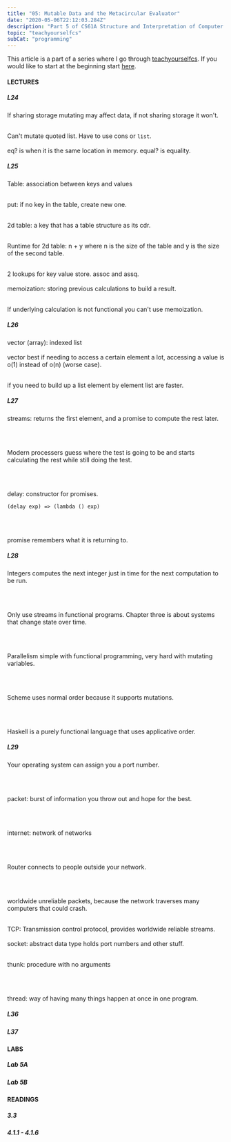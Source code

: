 ```yaml
---
title: "05: Mutable Data and the Metacircular Evaluator"
date: "2020-05-06T22:12:03.284Z"
description: "Part 5 of CS61A Structure and Interpretation of Computer Programs"
topic: "teachyourselfcs"
subCat: "programming"
---
```

This article is a part of a series where I go through [teachyourselfcs](https://teachyourselfcs.com/).
If you would like to start at the beginning start [here](https://bpp.dev/articles/teachyourselfcs/programming/00:getting-started/).
#### LECTURES
##### L24

If sharing storage mutating may affect data, if not sharing storage it won't.
<br>
<br>

Can't mutate quoted list. Have to use cons or `list`. 
<br>
<br>
eq? is when it is the same location in memory.
equal? is equality.

##### L25

Table: association between keys and values
<br>
<br>

put: if no key in the table, create new one.
<br>
<br>

2d table: a key that has a table structure as its cdr.
<br>
<br>

Runtime for 2d table: n + y where n is the size of the table and y is the size of the second table.
<br>
<br>

2 lookups for key value store. assoc and assq. 
<br>
<br>
memoization: storing previous calculations to build a result.
<br>
<br>

If underlying calculation is not functional you can't use memoization.


##### L26

vector (array): indexed list
<br>
<br>
vector best if needing to access a certain element a lot, accessing a value is o(1) instead of o(n) (worse case).
<br>
<br>

if you need to build up a list element by element list are faster.

##### L27

streams: returns the first element, and a promise to compute the rest later. 

<br>
<br>

Modern processers guess where the test is going to be and starts calculating the rest while still doing the test.

<br>
<br>

delay: constructor for promises.

```
(delay exp) => (lambda () exp)
```
<br>
<br>

promise remembers what it is returning to.

##### L28

Integers computes the next integer just in time for the next computation to be run.

<br>
<br>

Only use streams in functional programs.
Chapter three is about systems that change state over time.

<br>
<br>

Parallelism simple with functional programming, very hard with mutating variables.

<br>
<br>

Scheme uses normal order because it supports mutations. 

<br>
<br>

Haskell is a purely functional language that uses applicative order.

##### L29

Your operating system can assign you a port number.

<br>
<br>

packet: burst of information you throw out and hope for the best.

<br>
<br>

internet: network of networks

<br>
<br>

Router connects to people outside your network.

<br>
<br>

worldwide unreliable packets, because the network traverses many computers that could crash.
<br>
<br>

TCP: Transmission control protocol, provides worldwide reliable streams.
<br>
<br>
socket: abstract data type holds port numbers and other stuff.
<br>
<br>

thunk: procedure with no arguments

<br>
<br>

thread: way of having many things happen at once in one program.

##### L36
##### L37

#### LABS
##### Lab 5A
##### Lab 5B

#### READINGS
##### 3.3
##### 4.1.1 - 4.1.6



